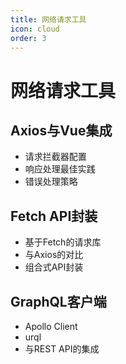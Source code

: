```yaml
---
title: 网络请求工具
icon: cloud
order: 3
---
```


# 网络请求工具

## Axios与Vue集成
- 请求拦截器配置
- 响应处理最佳实践
- 错误处理策略

## Fetch API封装
- 基于Fetch的请求库
- 与Axios的对比
- 组合式API封装

## GraphQL客户端
- Apollo Client
- urql
- 与REST API的集成
